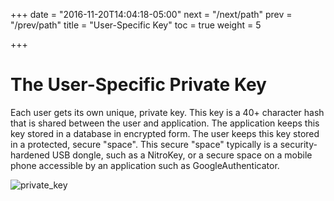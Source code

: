 +++
date = "2016-11-20T14:04:18-05:00"
next = "/next/path"
prev = "/prev/path"
title = "User-Specific Key"
toc = true
weight = 5

+++

# The User-Specific Private Key

Each user gets its own unique, private key.  This key is a 40+ character hash that
is shared between the user and application.  The application keeps this key stored
in a database in encrypted form.  The user keeps this key stored in a protected,
secure "space".  This secure "space" typically is a security-hardened USB dongle,
such as a NitroKey, or a secure space on a mobile phone accessible by an
application such as GoogleAuthenticator.

![private_key](img/private_key.jpg)
